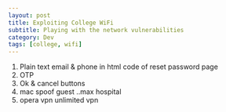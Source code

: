 ```yaml
---
layout: post
title: Exploiting College WiFi
subtitle: Playing with the network vulnerabilities
category: Dev
tags: [college, wifi]
---
```


1. Plain text email & phone in html code of reset password page
2. OTP
3. Ok & cancel buttons
4. mac spoof guest ..max hospital
5. opera vpn unlimited vpn